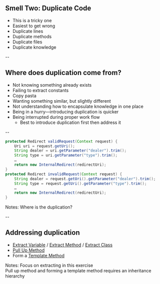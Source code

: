 ## Smell Two: Duplicate Code

+ This is a tricky one
+ Easiest to get wrong
+ Duplicate lines
+ Duplicate methods
+ Duplicate files
+ Duplicate knowledge

--

## Where does duplication come from?

+ Not knowing something already exists
+ Failing to extract constants
+ Copy pasta
+ Wanting something similar, but slightly different
+ Not understanding how to encapsulate knowledge in one place
+ Being in a hurry—introducing duplication is quicker
+ Being interrupted during proper work flow
    + Best to introduce duplication first then address it 

--

```java
protected Redirect validRequest(Context request) {
    Uri uri = request.getUri();
    String dealer = uri.getParameter("dealer").trim();
    String type = uri.getParameter("type").trim();
    …
    return new InternalRedirect(redirectUri);
}
protected Redirect invalidRequest(Context request) {
    String dealer = request.getUri().getParameter("dealer").trim();
    String type = request.getUri().getParameter("type").trim();
    …
    return new InternalRedirect(redirectUri);
}
```

Notes: Where is the duplication?

--

## Addressing duplication

+ [Extract Variable](https://refactoring.guru/extract-variable) / [Extract Method](https://refactoring.guru/extract-method) / [Extract Class](https://refactoring.guru/extract-class)
+ [Pull Up Method](https://refactoring.guru/pull-up-method)
+ Form a [Template Method](https://refactoring.guru/design-patterns/template-method)

Notes: Focus on extracting in this exercise  
    Pull up method and forming a template method requires an inheritance hierarchy
